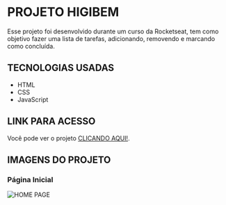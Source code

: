 # PROJETO HIGIBEM
Esse projeto foi desenvolvido durante um curso da Rocketseat, tem como objetivo fazer uma lista de tarefas, adicionando, removendo e marcando como concluída.

## TECNOLOGIAS USADAS
- HTML
- CSS
- JavaScript

## LINK PARA ACESSO
Você pode ver o projeto [CLICANDO AQUI!](nlw-journey-dun.vercel.app).

## IMAGENS DO PROJETO
### Página Inicial 
![HOME PAGE](https://i.imgur.com/YNAqLI8.png)
